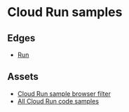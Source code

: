 # Cloud Run samples

## Edges
- [Run](../solutions/solution_run)

## Assets
- [Cloud Run sample browser filter](https://cloud.google.com/docs/samples?p=cloudrun)
- [All Cloud Run code samples](https://cloud.google.com/run/docs/samples?hl=en)